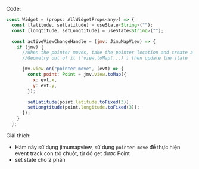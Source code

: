 
Code:
```js
const Widget = (props: AllWidgetProps<any>) => {
  const [latitude, setLatitude] = useState<String>("");
  const [longtitude, setLongtitude] = useState<String>("");

  const activeViewChangeHandle = (jmv: JimuMapView) => {
    if (jmv) {
      //When the pointer moves, take the pointer location and create a Point
      //Geometry out of it ('view.toMap(...)') then update the state

      jmv.view.on("pointer-move", (evt) => {
        const point: Point = jmv.view.toMap({
          x: evt.x,
          y: evt.y,
        });

        setLatitude(point.latitude.toFixed(3));
        setLongtitude(point.longitude.toFixed(3));
      });
    }
  };
```

Giải thích:
- Hàm này sử dụng jimumapview, sử dụng `pointer-move` để thực hiện event track con trỏ chuột, từ đó get được Point
- set state cho 2 phần
